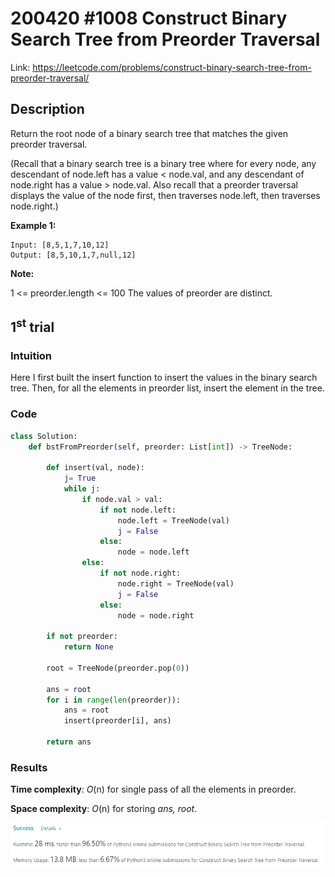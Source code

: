 # 200420 #1008 Construct Binary Search Tree from Preorder Traversal
Link: https://leetcode.com/problems/construct-binary-search-tree-from-preorder-traversal/

## Description
Return the root node of a binary search tree that matches the given preorder traversal.

(Recall that a binary search tree is a binary tree where for every node, any descendant of node.left has a value < node.val, and any descendant of node.right has a value > node.val.  Also recall that a preorder traversal displays the value of the node first, then traverses node.left, then traverses node.right.)

**Example 1:**

    Input: [8,5,1,7,10,12]
    Output: [8,5,10,1,7,null,12]

**Note:**

1 <= preorder.length <= 100
The values of preorder are distinct.

## 1<sup>st</sup> trial

### Intuition
Here I first built the insert function to insert the values in the binary search tree. Then, for all the elements in preorder list, insert the element in the tree.

### Code
```python
class Solution:
    def bstFromPreorder(self, preorder: List[int]) -> TreeNode:
        
        def insert(val, node):
            j= True
            while j:
                if node.val > val:
                    if not node.left:
                        node.left = TreeNode(val)
                        j = False
                    else:
                        node = node.left
                else:
                    if not node.right:
                        node.right = TreeNode(val)
                        j = False
                    else:
                        node = node.right
        
        if not preorder:
            return None
        
        root = TreeNode(preorder.pop(0))
                                
        ans = root       
        for i in range(len(preorder)):
            ans = root
            insert(preorder[i], ans)
        
        return ans
```

### Results
**Time complexity**: *O*(n) for single pass of all the elements in preorder.

**Space complexity**: *O*(n) for storing *ans, root*.

![1st trial](https://github.com/minyookim/DailyCoding/blob/master/200420%20%231008%20Construc%20Binary%20Search%20Tree%20from%20Preorder%20Traversal/1st%20trial.PNG)
